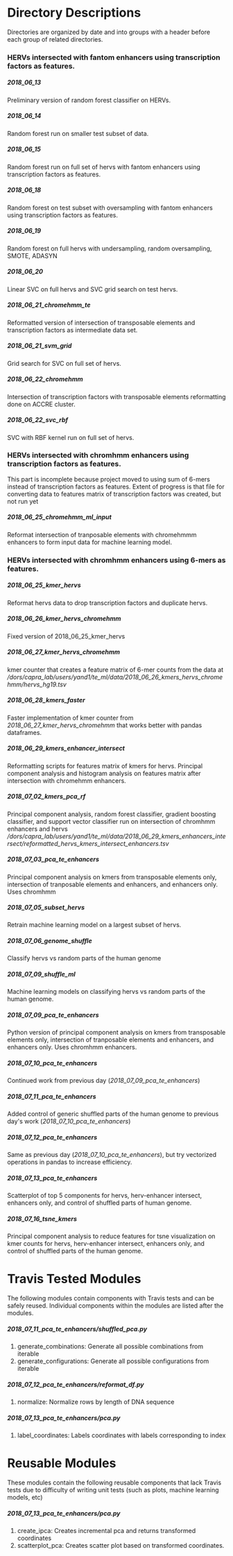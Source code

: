 # Directory Descriptions
Directories are organized by date and into groups with a header before each group of related directories.



### HERVs intersected with fantom enhancers using transcription factors as features.

##### 2018_06_13
Preliminary version of random forest classifier on HERVs.

##### 2018_06_14
Random forest run on smaller test subset of data.

##### 2018_06_15
Random forest run on full set of hervs with fantom enhancers using transcription factors as features.

##### 2018_06_18
Random forest on test subset with oversampling with fantom enhancers using transcription factors as features.

##### 2018_06_19
Random forest on full hervs with undersampling, random oversampling, SMOTE, ADASYN

##### 2018_06_20
Linear SVC on full hervs and SVC grid search on test hervs.

##### 2018_06_21_chromehmm_te
Reformatted version of intersection of transposable elements and transcription factors as intermediate data set.
		
##### 2018_06_21_svm_grid
Grid search for SVC on full set of hervs.

##### 2018_06_22_chromehmm
Intersection of transcription factors with transposable elements reformatting done on ACCRE cluster.
		
##### 2018_06_22_svc_rbf
SVC with RBF kernel run on full set of hervs.




### HERVs intersected with chromhmm enhancers using transcription factors as features. 
This part is incomplete because project moved to using sum of 6-mers instead of transcription factors as features. Extent of progress is that file for converting data to features matrix of transcription factors was created, but not run yet

##### 2018_06_25_chromehmm_ml_input
Reformat intersection of tranposable elements with chromehmmm enhancers to form input data for machine learning model.
	


	
### HERVs intersected with chromhmm enhancers using 6-mers as features. 
		
##### 2018_06_25_kmer_hervs
Reformat hervs data to drop transcription factors and duplicate hervs. 

##### 2018_06_26_kmer_hervs_chromehmm
Fixed version of 2018_06_25_kmer_hervs

##### 2018_06_27_kmer_hervs_chromehmm
kmer counter that creates a feature matrix of 6-mer counts from the data at */dors/capra_lab/users/yand1/te_ml/data/2018_06_26_kmers_hervs_chromehmm/hervs_hg19.tsv*
		
##### 2018_06_28_kmers_faster
Faster implementation of kmer counter from *2018_06_27_kmer_hervs_chromehmm* that works better with pandas dataframes.
		
##### 2018_06_29_kmers_enhancer_intersect
Reformatting scripts for features matrix of kmers for hervs. Principal component analysis and histogram analysis on features matrix after intersection with chromehmm enhancers.
		
##### 2018_07_02_kmers_pca_rf
Principal component analysis, random forest classifier, gradient boosting classifier, and support vector classifier run on intersection of chromhmm enhancers and hervs	*/dors/capra_lab/users/yand1/te_ml/data/2018_06_29_kmers_enhancers_intersect/reformatted_hervs_kmers_intersect_enhancers.tsv*

##### 2018_07_03_pca_te_enhancers
Principal component analysis on kmers from transposable elements only, intersection of tranposable elements and enhancers, and enhancers only. Uses chromhmm
	
##### 2018_07_05_subset_hervs
Retrain machine learning model on a largest subset of hervs.
			
##### 2018_07_06_genome_shuffle 
Classify hervs vs random parts of the human genome

##### 2018_07_09_shuffle_ml
Machine learning models on classifying hervs vs random parts of the human genome.

##### 2018_07_09_pca_te_enhancers
Python version of principal component analysis on kmers from transposable elements only, intersection of tranposable elements and enhancers, and enhancers only. Uses chromhmm enhancers.

##### 2018_07_10_pca_te_enhancers
Continued work from previous day (*2018_07_09_pca_te_enhancers*)

##### 2018_07_11_pca_te_enhancers
Added control of generic shuffled parts of the human genome to previous day's work (*2018_07_10_pca_te_enhancers*)

##### 2018_07_12_pca_te_enhancers
Same as previous day (*2018_07_10_pca_te_enhancers*), but try vectorized operations in pandas to increase efficiency.

##### 2018_07_13_pca_te_enhancers
Scatterplot of top 5 components for hervs, herv-enhancer intersect, enhancers only, and control of shuffled parts of human genome.

##### 2018_07_16_tsne_kmers
Principal component analysis to reduce features for tsne visualization on kmer counts for hervs, herv-enhancer intersect, enhancers only, and control of shuffled parts of the human genome.





# Travis Tested Modules
The following modules contain components with Travis tests and can be safely reused.
Individual components within the modules are listed after the modules.

##### 2018_07_11_pca_te_enhancers/shuffled_pca.py
1. generate_combinations: Generate all possible combinations from iterable
2. generate_configurations: Generate all possible configurations from iterable
	
##### 2018_07_12_pca_te_enhancers/reformat_df.py
1. normalize: Normalize rows by length of DNA sequence

##### 2018_07_13_pca_te_enhancers/pca.py	
1. label_coordinates: Labels coordinates with labels corresponding to index




# Reusable Modules
These modules contain the following reusable components that lack Travis tests due to
difficulty of writing unit tests (such as plots, machine learning models, etc)

##### 2018_07_13_pca_te_enhancers/pca.py
1. create_ipca: Creates incremental pca and returns transformed coordinates
2. scatterplot_pca: Creates scatter plot based on transformed coordinates.

